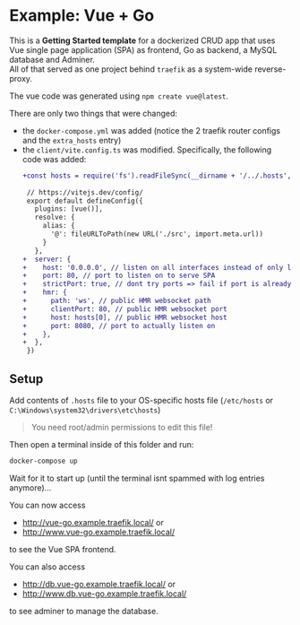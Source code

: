# Example: Vue + Go

This is a **Getting Started template** for a dockerized CRUD app that uses Vue single page application (SPA) as frontend, Go as backend, a MySQL database and Adminer.  
All of that served as one project behind `traefik` as a system-wide reverse-proxy.

The vue code was generated using `npm create vue@latest`.

There are only two things that were changed:
- the `docker-compose.yml` was added (notice the 2 traefik router configs and the `extra_hosts` entry)
- the `client/vite.config.ts` was modified. Specifically, the following code was added:
    ```diff
    +const hosts = require('fs').readFileSync(__dirname + '/../.hosts', 'utf-8').split(/\s/).filter(Boolean).slice(1)
     
     // https://vitejs.dev/config/
     export default defineConfig({
       plugins: [vue()],
       resolve: {
         alias: {
           '@': fileURLToPath(new URL('./src', import.meta.url))
         }
       },
    +  server: {
    +    host: '0.0.0.0', // listen on all interfaces instead of only localhost (required when running in docker)
    +    port: 80, // port to listen on to serve SPA
    +    strictPort: true, // dont try ports => fail if port is already in use
    +    hmr: {
    +      path: 'ws', // public HMR websocket path
    +      clientPort: 80, // public HMR websocket port
    +      host: hosts[0], // public HMR websocket host
    +      port: 8080, // port to actually listen on
    +    },
    +  },
     })
    ```

## Setup

Add contents of `.hosts` file to your OS-specific hosts file (`/etc/hosts` or `C:\Windows\system32\drivers\etc\hosts`)
> You need root/admin permissions to edit this file!

Then open a terminal inside of this folder and run:
```bash
docker-compose up
```

Wait for it to start up (until the terminal isnt spammed with log entries anymore)...

You can now access

- http://vue-go.example.traefik.local/ or
- http://www.vue-go.example.traefik.local/

to see the Vue SPA frontend.

You can also access

- http://db.vue-go.example.traefik.local/ or
- http://www.db.vue-go.example.traefik.local/

to see adminer to manage the database.
